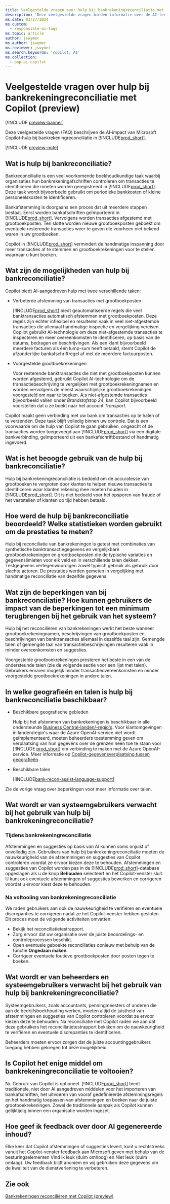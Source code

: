 ```yaml
---
title: Veelgestelde vragen over hulp bij bankrekeningreconciliatie met Copilot (preview)
description: 'Deze veelgestelde vragen bieden informatie over de AI-technologie die wordt gebruikt voor het reconciliëren van bankrekeningen en afschriften in Business Central. Het bevat belangrijke overwegingen en details over hoe AI wordt gebruikt, hoe het is getest en geëvalueerd en eventuele specifieke beperkingen.'
ms.date: 03/27/2024
ms.custom:
  - responsible-ai-faqs
ms.topic: article
author: jswymer
ms.author: jswymer
ms.reviewer: jswymer
ms.search.keywords: 'copilot, AI'
ms.collection:
  - bap-ai-copilot
---
```


# <a name="faq-for-bank-account-reconciliation-assist-with-copilot-preview"></a>Veelgestelde vragen over hulp bij bankrekeningreconciliatie met Copilot (preview)

[!INCLUDE [preview-banner](~/../shared-content/shared/preview-includes/preview-banner.md)]

Deze veelgestelde vragen (FAQ) beschrijven de AI-impact van Microsoft Copilot-hulp bij bankrekeningreconciliatie in [!INCLUDE[prod_short](includes/prod_short.md)].

[!INCLUDE [preview-note](~/../shared-content/shared/preview-includes/production-ready-preview-dynamics365.md)]

## <a name="what-is-bank-reconciliation-assist"></a>Wat is hulp bij bankreconciliatie?

Bankreconciliatie is een veel voorkomende boekhoudkundige taak waarbij organisaties hun bankrekeningafschriften controleren om transacties te identificeren die moeten worden geregistreerd in [!INCLUDE[prod_short](includes/prod_short.md)]. Deze taak wordt bijvoorbeeld gebruikt om periodieke bankkosten of kleine personeelskosten te identificeren.

Bankafstemming is doorgaans een proces dat uit meerdere stappen bestaat. Eerst worden bankafschriften geïmporteerd in [!INCLUDE[prod_short](includes/prod_short.md)]. Vervolgens worden transacties afgestemd met grootboekposten. Ten slotte worden nieuwe grootboekposten geboekt om eventuele resterende transacties weer te geven die voorheen niet bekend waren in uw grootboeken.

Copilot in [!INCLUDE[prod_short](includes/prod_short.md)] vermindert de handmatige inspanning door meer transacties af te stemmen en grootboekrekeningen voor te stellen waarnaar u kunt boeken.

## <a name="what-are-the-capabilities-of-bank-reconciliation-assist"></a>Wat zijn de mogelijkheden van hulp bij bankreconciliatie?

Copilot biedt AI-aangedreven hulp met twee verschillende taken:

- Verbeterde afstemming van transacties met grootboekposten

    [!INCLUDE[prod_short](includes/prod_short.md)] biedt geautomatiseerde regels die veel banktransacties automatisch afstemmen met grootboekposten. Deze regels zijn echter inflexibel en resulteren vaak in veel niet-afgestemde transacties die allemaal handmatige inspectie en vergelijking vereisen. Copilot gebruikt AI-technologie om deze niet-afgestemde transacties te inspecteren en meer overeenkomsten te identificeren, op basis van de datums, bedragen en beschrijvingen. Als een klant bijvoorbeeld meerdere facturen als één lump-sum heeft betaald, stemt Copilot de afzonderlijke bankafschriftregel af met de meerdere factuurposten.

- Voorgestelde grootboekrekeningen

    Voor resterende banktransacties die niet met grootboekposten kunnen worden afgestemd, gebruikt Copilot AI-technologie om de transactiebeschrijving te vergelijken met grootboekrekeningnamen en worden vervolgens de meest waarschijnlijke grootboekrekeningen voorgesteld om naar te boeken. A;s niet-afgestemde transacties bijvoorbeeld vallen onder *Brandstofstop 24*, kan Copilot bijvoorbeeld voorstellen dat u ze boekt naar het account *Transport*.

Copilot maakt geen verbinding met uw bank om transacties op te halen of te verzenden. Deze taak blijft volledig binnen uw controle. Dat is een voorwaarde om de hulp van Copilot te gaan gebruiken, ongeacht of de transacties worden toegevoegd aan [!INCLUDE[prod_short](includes/prod_short.md)] via een digitale bankverbinding, geïmporteerd uit een bankafschriftbestand of handmatig ingevoerd.

## <a name="what-is-the-intended-use-of-bank-reconciliation-assist"></a>Wat is het beoogde gebruik van de hulp bij bankreconciliatie?

Hulp bij bankrekeningreconciliatie is bedoeld om de accuratesse van grootboeken te vergroten door klanten te helpen nieuwe transacties te identificeren waar klanten rekening mee moeten houden in [!INCLUDE[prod_short](includes/prod_short.md)]. Dit is niet bedoeld voor het opsporen van fraude of het vaststellen of klanten op tijd hebben betaald.

## <a name="how-was-bank-reconciliation-assist-evaluated-what-metrics-are-used-to-measure-performance"></a>Hoe werd de hulp bij bankreconciliatie beoordeeld? Welke statistieken worden gebruikt om de prestaties te meten?

Hulp bij reconciliatie van bankrekeningen is getest met combinaties van synthetische banktransactiegegevens en vergelijkbare grootboekrekeningen en grootboekposten die de typische variaties en gegevenslimieten voor elk veld en in verschillende talen dekken. Testgegevens vertegenwoordigen zowel typisch gebruik als gebruik door slechte actoren. De prestaties werden gemeten in vergelijking met handmatige reconciliatie van dezelfde gegevens.

## <a name="what-are-the-limitations-of-bank-reconciliation-assist-how-can-users-minimize-the-impact-of-these-limitations-when-they-use-the-system"></a>Wat zijn de beperkingen van bij bankreconciliatie? Hoe kunnen gebruikers de impact van de beperkingen tot een minimum terugbrengen bij het gebruik van het systeem?

Hulp bij het reconciliëren van bankrekeningen werkt het beste wanneer grootboekrekeningnamen, beschrijvingen van grootboekposten en beschrijvingen van banktransacties allemaal in dezelfde taal zijn. Gemengde talen of gemengde taal van transactiebeschrijvingen resulteren vaak in minder overeenkomsten en suggesties.

Voorgestelde grootboekrekeningen presteren het beste in een van de ondersteunde talen (zie de volgende sectie voor een lijst met talen). Gebruikers ervaren mogelijk minder transactieovereenkomsten en minder voorgestelde grootboekrekeningen in andere talen.

## <a name="in-which-geographies-and-languages-is-bank-reconciliation-assist-available"></a>In welke geografieën en talen is hulp bij bankreconciliatie beschikbaar?

- Beschikbare geografische gebieden

  Hulp bij het afstemmen van bankrekeningen is beschikbaar in alle ondersteunde [Business Central-landen/-regio's](/dynamics365/business-central/dev-itpro/compliance/apptest-countries-and-translations). Voor klantomgevingen in landen/regio's waar de Azure OpenAI-service niet wordt geïmplementeerd, moeten beheerders toestemming geven om verplaatsing van hun gegevens over de grenzen heen toe te staan voor [!INCLUDE [prod_short](includes/prod_short.md)] om verbinding te maken met de Azure OpenAI-service. Meer informatie op [Copilot-gegevensverplaatsing tussen geografieën](ai-copilot-data-movement.md).

- Beschikbare talen

  [!INCLUDE[bank-recon-assist-language-support](includes/bank-recon-assist-language-support.md)]

Zie de vorige vraag over beperkingen voor meer informatie over talen.

## <a name="what-is-expected-of-system-users-when-they-operate-bank-account-reconciliation-assist"></a>Wat wordt er van systeemgebruikers verwacht bij het gebruik van hulp bij bankrekeningreconciliatie?

### <a name="during-bank-account-reconciliation"></a>Tijdens bankrekeningreconciliatie

Afstemmingen en suggesties op basis van AI kunnen soms onjuist of onvolledig zijn. Gebruikers van hulp bij bankrekeningreconciliatie moeten de nauwkeurigheid van de afstemmingen en suggesties van Copilot controleren voordat ze ervoor kiezen deze te behouden. Afstemmingen en suggesties van Copilot worden pas in de [!INCLUDE[prod_short](includes/prod_short.md)]-database opgeslagen als u de knop **Behouden** selecteert en het Copilot-venster sluit. U kunt ook eventuele afstemmingen of suggesties bewerken en corrigeren voordat u ervoor kiest deze te behouden.

### <a name="after-bank-account-reconciliation-is-completed"></a>Na voltooiing van bankrekeningreconciliatie

We raden gebruikers aan ook de nauwkeurigheid te verifiëren en eventuele discrepanties te corrigeren nadat ze het Copilot-venster hebben gesloten. Dit proces moet de volgende activiteiten omvatten:

- Bekijk het reconciliatietestrapport.
- Zorg ervoor dat uw organisatie over de juiste beoordelings- en controleprocessen beschikt.
- Open eventuele geboekte reconciliaties opnieuw met behulp van de functie **Ongedaan maken**.
- Corrigeer eventuele foutieve grootboekposten door posten tegen te boeken.

## <a name="what-is-expected-of-administrators-and-system-users-when-they-operate-bank-account-reconciliation-assist"></a>Wat wordt er van beheerders en systeemgebruikers verwacht bij het gebruik van hulp bij bankrekeningreconciliatie?

Systeemgebruikers, zoals accountants, penningmeesters of anderen die aan de bedrijfsboekhouding werken, moeten altijd de juistheid van afstemmingen en suggesties van Copilot controleren voordat ze ervoor kiezen deze te behouden. Na reconciliatie met Copilot raden we aan dat deze gebruikers het reconciliatietestrapport bekijken om de nauwkeurigheid te verifiëren en eventuele discrepanties te identificeren.

Beheerders moeten ervoor zorgen dat de juiste accountinggebruikers toegang hebben gekregen tot deze mogelijkheid.

## <a name="is-copilot-the-only-means-of-completing-bank-account-reconciliation"></a>Is Copilot het enige middel om bankrekeningreconciliatie te voltooien?

Nr. Gebruik van Copilot is optioneel. [!INCLUDE[prod_short](includes/prod_short.md)] biedt traditionele, niet door AI aangedreven middelen voor het importeren van bankafschriften, het uitvoeren van vooraf gedefinieerde afstemmingsregels en het handmatig toepassen van afstemmingen en boeken naar de juiste grootboekrekeningen. Zowel de traditionele aanpak als Copilot kunnen gelijktijdig binnen een organisatie worden ingezet.

## <a name="how-do-i-give-feedback-about-ai-generated-content"></a>Hoe geef ik feedback over door AI gegenereerde inhoud?

Elke keer dat Copilot afstemmingen of suggesties levert, kunt u rechtstreeks vanuit het Copilot-venster feedback aan Microsoft geven met behulp van de besturingselementen Vind ik leuk (duim omhoog) en Niet leuk (duim omlaag). Uw feedback blijft anoniem en wij gebruiken deze gegevens om de kwaliteit van de dienstverlening te verbeteren.

## <a name="see-also"></a>Zie ook

[Bankrekeningen reconciliëren met Copilot (preview)](bank-reconciliation-with-copilot.md)

